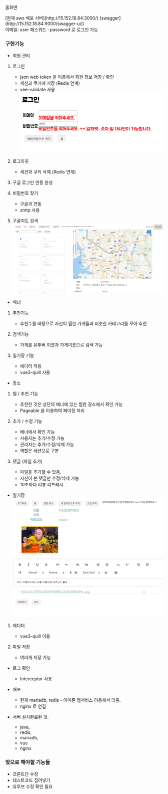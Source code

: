 
홈화면
<div> 
[현재 aws 배포 서버](http://15.152.18.84:3000/) 
[swagger](http://15.152.18.84:9000/swagger-ui/)
<div>
이메일: user
패스워드 : password 
로 로그인 가능

<h3>구현기능</h3>
 
* 회원 관리
  
1) 로그인
    * json web token 을 이용해서 회원 정보 저장 / 확인  
    * 세션과 쿠키에 저장 (Redis 연계)
    * vee-validate 사용
    ![Base  width="10%"](./web/vue/src/assets/images/validation.png)

2) 로그아웃
    * 세션과 쿠키 삭제 (Redis 연계)

3) 구글 로그인 연동 완성  

4) 비밀번호 찾기
    * 구글과 연동
    * smtp 사용

5) 구글지도 검색
        ![Base  width="10%"](./web/vue/src/assets/images/map_home.png)

* 배너

1) 추천기능
    * 추천수를 바탕으로 자신이 찜한 가게들과 비슷한 카테고리를 모아 추천
  
2) 검색기능
    * 가게를 유투버 이름과 가게이름으로 검색 가능

3) 일기장 기능
    * 에디터 적용 
    * vue3-quill 사용


* 장소 

1) 찜 / 추천 기능
    * 추천한 것은 상단의 배너에 있는 찜한 장소에서 확인 가능
    * Pageable 을 이용하여 페이징 처리

2) 추가 / 수정 기능
    * 배너에서 확인 가능
    * 사용자는 추가/수정 가능
    * 관리자는 추가/수정/삭제 가능
    * 역할은 세션으로 구분
    
3) 댓글 (파일 추가)
    * 파일을 추가할 수 있음.  
    * 자신이 쓴 댓글만 수정/삭제 가능
    * 10초마다 리뷰 리프레시

* 일기장
        ![Base  width="10%"](./web/vue/src/assets/images/my_list.png)

1) 에디터
    * vue3-quill 이용
    
2) 파일 저장
    * 여러개 저장 가능
       
       
* 로그 확인
    * Interceptor 사용

* 배포
    * 현재 mariadb, redis - 아마존 웹서비스 이용해서 띄움.
    * nginx 로 연결


* 서버 설치완료된 것.
    * java,
    * redis,
    * mariadb,
    * vue
    * nginx

    
<h3>앞으로 해야할 기능들</h3>

* 프론트단 수정
* 테스트코드 집어넣기
* 유투브 수정 확인 필요

